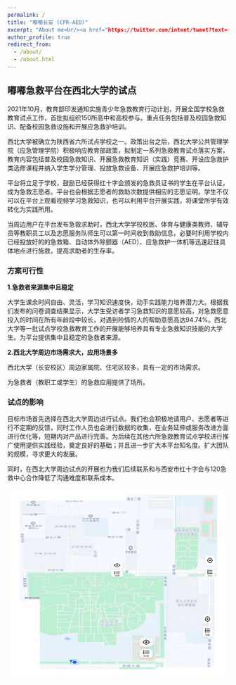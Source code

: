 ```yaml
---
permalink: /
title: "嘟嘟长安 (CPR-AED)"
excerpt: "About me<br/><a href="https://twitter.com/intent/tweet?text={{ base_path }}{{ page.url }}" class="btn btn--danger" title="{{ site.data.ui-text[site.locale].share_on_label | default: 'Share on' }} Danger"><i class="fab fa-danger" aria-hidden="true"></i><span> danger</span></a>"
author_profile: true
redirect_from: 
  - /about/
  - /about.html
---
```

嘟嘟急救平台在西北大学的试点
----------------------------

2021年10月，教育部印发通知实施青少年急救教育行动计划，开展全国学校急救教育试点工作，首批拟组织150所高中和高校参与。重点任务包括普及校园急救知识、配备校园急救设施和开展应急救护培训。

西北大学被确立为陕西省六所试点学校之一。政策出台之后，西北大学公共管理学院（应急管理学院）积极响应教育部政策，拟制定一系列急救教育试点落实方案，教育内容包括普及校园急救知识、开展急救教育知识（实践）竞赛、开设应急救护类选修课程并纳入学生学分管理、投放急救设备、开展应急救护培训等。

平台将立足于学校，鼓励已经获得红十字会颁发的急救员证书的学生在平台认证，成为急救志愿者。平台也会根据志愿者的救助次数提供相应的志愿证明。学生不仅可以在平台上观看视频学习急救知识，也可以利用平台开展实践，将课堂所学有效转化为实践所用。

当周边用户在平台发布急救求助时，西北大学学校校医、体育与健康类教师、辅导员等教职员工以及志愿服务队师生可以第一时间收到救助信息，必要时利用学校内已经投放好的的急救箱、自动体外除颤器（AED）、应急救护一体机等迅速赶往具体地点进行施救，提高求助者的生存率。

### **方案可行性**

**1.急救者来源集中且稳定**

大学生课余时间自由、灵活，学习知识速度快，动手实践能力培养潜力大。根据我们发布的问卷调查结果显示，大学生受访者学习急救知识的意愿较高，对急救愿意投入的时间在所有年龄段中较长，对遇到险情的人的帮助意愿高达94.74%。西北大学等一批试点学校急救教育工作的开展能够培养具有专业急救知识技能的大学生。为平台提供集中且稳定的急救者来源。

**2.西北大学周边市场需求大，应用场景多**

西北大学（长安校区）周边家属院、住宅区较多，具有一定的市场需求。

为急救者（教职工或学生）的急救应用提供了场所。

### **试点的影响**

目标市场首先选择在西北大学周边进行试点。我们也会积极地请用户、志愿者等进行不定期的反馈，同时工作人员也会进行数据的收集，在业务延伸或服务改进方面进行优化等，短期内对产品进行完善。为后续在其他六所急救教育试点学校进行推广使用提供实践经验，奠定良好的基础；并且进一步扩大本平台知名度。扩大团队的规模，寻求更大的发展。

同时，在西北大学周边试点的开展也为我们后续联系和与西安市红十字会与120急救中心合作降低了沟通难度和联系成本。

![map](/images/AboutMD/map.png)
